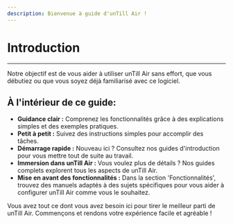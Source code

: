 ```yaml
---
description: Bienvenue à guide d'unTill Air !
---
```


# Introduction

***

Notre objectif est de vous aider à utiliser unTill Air sans effort, que vous débutiez ou que vous soyez déjà familiarisé avec ce logiciel.

## À l'intérieur de ce guide:

* **Guidance clair :** Comprenez les fonctionnalités grâce à des explications simples et des exemples pratiques.&#x20;
* **Petit à petit :** Suivez des instructions simples pour accomplir des tâches.
* **Démarrage rapide :** Nouveau ici ? Consultez nos guides d'introduction pour vous mettre tout de suite au travail.
* **Immersion dans unTill Air :** Vous voulez plus de détails ? Nos guides complets explorent tous les aspects de unTill Air.
* **Mise en avant des fonctionnalités :** Dans la section 'Fonctionnalités', trouvez des manuels adaptés à des sujets spécifiques pour vous aider à configurer unTill Air comme vous le souhaitez.

Vous avez tout ce dont vous avez besoin ici pour tirer le meilleur parti de unTill Air. Commençons et rendons votre expérience facile et agréable !
